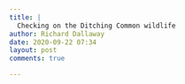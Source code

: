 ```yaml
---
title: |
  Checking on the Ditching Common wildlife
author: Richard Dallaway
date: 2020-09-22 07:34
layout: post
comments: true

---
```





  
      